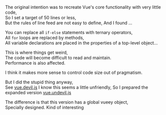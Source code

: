 The original intention was to recreate Vue's core functionality with very little code,   
So I set a target of 50 lines or less,   
But the rules of line feed are not easy to define,
And I found ...   
   
You can replace all `if-else` statements with ternary operators,   
All `for` loops are replaced by methods,   
All variable declarations are placed in the properties of a top-level object...   

This is where things get weird,   
The code will become difficult to read and maintain.   
Performance is also affected.   
   
I think it makes more sense to control code size out of pragmatism.

But I did the stupid thing anyway,   
See [vue.devil.js](./vue.devil.js)
I know this seems a little unfriendly,
So I prepared the expanded version [vue.undevil.js](./vue.undevil.js)

The difference is that this version has a global vueey object,   
Specially designed. Kind of interesting